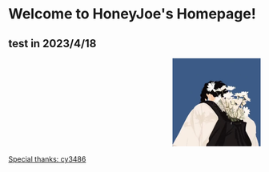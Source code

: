 # Welcome to HoneyJoe's Homepage!  

## test in 2023/4/18


<div align=right>


<!-- ![imag1](image/1.png)  -->

<img src="image/1.png" width="35%">


</div>






[Special thanks: cy3486](http://cy3486.github.io)
